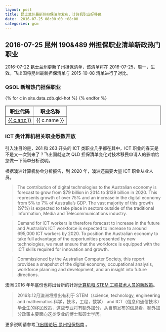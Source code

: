 ```yaml
---
layout: post
title: 昆士兰州最新州担保清单发布，计算机职业好移民
date:  2016-07-25 08:00:00 +08:00
categories: gsm
---
```


## 2016-07-25 昆州 190&489 州担保职业清单新政热门职业

2016-07-22 昆士兰州更新了州担保清单，该清单将在 2016-07-25，周一，生效。飞出国将昆州最新担保清单与 2015-10-08 清单进行了对比。

### QSOL 新增热门担保职业

<table border = "1" cellpadding="1" cellspacing="0">
<tr>
<th>职业代码</th>
<th>职业名称</th>
</tr>
{% for c in site.data.zdb.qld-hot %}
<tr>
<td> <a href="http://anzsco.cgvisa.com/{{ c.anz }}" target="_blank">{{ c.anz }}</a> </td>
<td> {{ c.name }} </td>

</tr>
{% endfor %}
</table>

### ICT 类计算机相关职业悉数开放

引入注目的是，261 和 263 开头的 ICT 类职业几乎都在其中，ICT 职业的春天是不是又一次到来了？飞出国就这次 QLD 担保清单变化对技术移民申请人的影响给您做一下简单分析说明。

根据澳洲计算机协会分析报告，到 2020 年，澳洲还需要大量 ICT 职业从业人员。

> The contribution of digital technologies to the Australian economy is forecast to grow from $79 billion in 2014 to $139 billion in 2020. This represents growth of over 75% and an increase in the digital economy from 5% to 7% of Australia’s GDP. The vast majority of this growth (97%) is expected to take place in sectors outside of the traditional Information, Media and Telecommunications industry.

> Demand for ICT workers is therefore forecast to increase in the future and Australia’s ICT workforce is expected to increase to around 695,000 ICT workers by 2020. To position the Australian economy to take full advantage of the opportunities presented by new technologies, we must ensure that the workforce is equipped with the ICT skills required for innovation and growth.

> Commissioned by the Australian Computer Society, this report provides a snapshot of the digital economy, occupational analysis, workforce planning and development, and an insight into future directions.

澳洲 2016 年年底份也将出台新的针对[计算机和 STEM 工程技术人员的新政策](http://bbs.fcgvisa.com/t/2016-stem-ict/10569)。

> 2016年12月澳洲将推出有利于 STEM（science, technology, engineering and mathematics 科学，技术，工程，数学） and ICT（信息和通信技术）毕业生的移民政策，这些专业将有额外加分，从当前发布的信息看，额外加分政策主要面向这类专业的博士和硕士学历。

更多说明请参考<a href="http://bbs.fcgvisa.com/t/eoi/2845/" target="blank">飞出国论坛 昆州担保指南</a> 。
